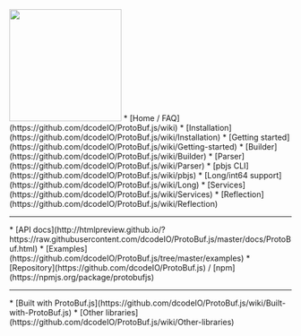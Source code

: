 <img src="https://raw.github.com/dcodeIO/ProtoBuf.js/master/ProtoBuf.png" width="200">
* [Home / FAQ](https://github.com/dcodeIO/ProtoBuf.js/wiki)
* [Installation](https://github.com/dcodeIO/ProtoBuf.js/wiki/Installation)
* [Getting started](https://github.com/dcodeIO/ProtoBuf.js/wiki/Getting-started)
* [Builder](https://github.com/dcodeIO/ProtoBuf.js/wiki/Builder)
* [Parser](https://github.com/dcodeIO/ProtoBuf.js/wiki/Parser)
* [pbjs CLI](https://github.com/dcodeIO/ProtoBuf.js/wiki/pbjs)
* [Long/int64 support](https://github.com/dcodeIO/ProtoBuf.js/wiki/Long)
* [Services](https://github.com/dcodeIO/ProtoBuf.js/wiki/Services)
* [Reflection](https://github.com/dcodeIO/ProtoBuf.js/wiki/Reflection)
<hr />
* [API docs](http://htmlpreview.github.io/?https://raw.githubusercontent.com/dcodeIO/ProtoBuf.js/master/docs/ProtoBuf.html)
* [Examples](https://github.com/dcodeIO/ProtoBuf.js/tree/master/examples)
* [Repository](https://github.com/dcodeIO/ProtoBuf.js) / [npm](https://npmjs.org/package/protobufjs)
<hr />
* [Built with ProtoBuf.js](https://github.com/dcodeIO/ProtoBuf.js/wiki/Built-with-ProtoBuf.js)
* [Other libraries](https://github.com/dcodeIO/ProtoBuf.js/wiki/Other-libraries)
